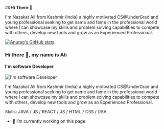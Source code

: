 ##**Hi There** 👋

I'm Nazakat Ali from Kashmir (India) a highly motivated CS@UnderGrad and young professional seeking to get name and fame in the professional world where I can showcase my skills and problem solving capabilities to compete with others, develop new tools and grow as an Experienced Professional.


[![Anurag's GitHub stats](https://github-readme-stats.vercel.app/api?username=aleesoffy)](https://github.com/anuraghazra/github-readme-stats)

### Hi there 👋, my name is Ali
#### I'm software Developer
![I'm software Developer](https://media.licdn.com/dms/image/D4D16AQEvcu0rrdCpSQ/profile-displaybackgroundimage-shrink_350_1400/0/1671537319789?e=1677110400&v=beta&t=aV29qc5ho4b0CsFSFqlkqyderHp-0nygWFivtwAojBk)

I'm Nazakat Ali from Kashmir (India) a highly motivated CS@UnderGrad and young professional seeking to get name and fame in the professional world where I can showcase my skills and problem solving capabilities to compete with others, develop new tools and grow as an Experienced Professional.

Skills: JAVA / JS / REACT / JS / HTML / CSS / DSA 

- 🔭 I’m currently working on this page. 

















